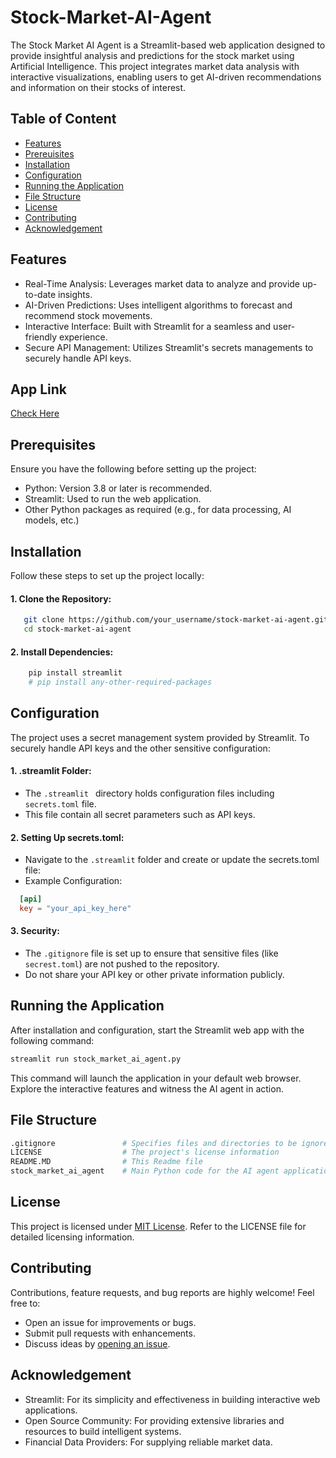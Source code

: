 # Stock-Market-AI-Agent

The Stock Market AI Agent is a Streamlit-based web application designed to provide insightful analysis and predictions for the stock market using Artificial Intelligence. This project integrates market data analysis with interactive visualizations, enabling users to get AI-driven recommendations and information on their stocks of interest.

## Table of Content

- [Features](features)
- [Prereuisites](prereuisites)
- [Installation](installation)
- [Configuration](configuration)
- [Running the Application](running-the-application)
- [File Structure](file-structure)
- [License](license)
- [Contributing](contributing)
- [Acknowledgement](acknowledgment)

## Features

- Real-Time Analysis: Leverages market data to analyze and provide up-to-date insights.
- AI-Driven Predictions: Uses intelligent algorithms to forecast and recommend stock movements.
- Interactive Interface: Built with Streamlit for a seamless and user-friendly experience.
- Secure API Management: Utilizes Streamlit's secrets managements to securely handle API keys.

## App Link

[Check Here](https://stock-market-ai-agent.streamlit.app/)

## Prerequisites

Ensure you have the following before setting up the project:

- Python: Version 3.8 or later is recommended.
- Streamlit: Used to run the web application.
- Other Python packages as required (e.g., for data processing, AI models, etc.)

## Installation

Follow these steps to set up the project locally:

 #### 1. Clone the Repository:

```bash
   git clone https://github.com/your_username/stock-market-ai-agent.git
   cd stock-market-ai-agent
```

#### 2. Install Dependencies:

```bash
    pip install streamlit
    # pip install any-other-required-packages
```

## Configuration

The project uses a secret management system provided by Streamlit. To securely handle API keys and the other sensitive configuration:

#### 1. .streamlit Folder:
- The ```.streamlit ``` directory holds configuration files including ```secrets.toml``` file.
- This file contain all secret parameters such as API keys.

#### 2. Setting Up secrets.toml:
- Navigate to the ```.streamlit``` folder and create or update the secrets.toml file:
- Example Configuration:
``` toml
  [api]
  key = "your_api_key_here"
```

#### 3. Security:
- The ```.gitignore``` file is set up to ensure that sensitive files (like ```secrest.toml```) are not pushed to the repository.
- Do not share your API key or other private information publicly.

## Running the Application
  
After installation and configuration, start the Streamlit web app with the following command:

```bash
streamlit run stock_market_ai_agent.py
```

This command will launch the application in your default web browser. Explore the interactive features and witness the AI agent in action.

## File Structure

```bash
.gitignore               # Specifies files and directories to be ignored by Git
LICENSE                  # The project's license information
README.MD                # This Readme file
stock_market_ai_agent    # Main Python code for the AI agent application
```

## License

This project is licensed under [MIT License](mit-license). Refer to the LICENSE file for detailed licensing information.

## Contributing

Contributions, feature requests, and bug reports are highly welcome! Feel free to:

- Open an issue for improvements or bugs.
- Submit pull requests with enhancements.
- Discuss ideas by [opening an issue](opening-an-issue).

## Acknowledgement

- Streamlit: For its simplicity and effectiveness in building interactive web applications.
- Open Source Community: For providing extensive libraries and resources to build intelligent systems.
- Financial Data Providers: For supplying reliable market data.
